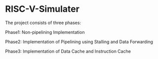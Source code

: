 # RISC-V-Simulater
The project consists of three phases:

Phase1: Non-pipelining Implementation

Phase2: Implementation of Pipelining using Stalling and Data Forwarding  

Phase3: Implementation of Data Cache and Instruction Cache
